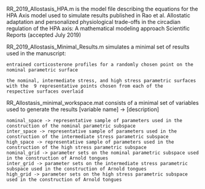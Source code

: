 RR_2019_Allostasis_HPA.m is the model file describing the equations for the HPA Axis model used to simulate results published in Rao et al. Allostatic adaptation and personalized physiological trade-offs in the circadian regulation of the HPA axis: A mathematical modeling approach Scientific Reports (accepted July 2019)

RR_2019_Allostasis_Minimal_Results.m simulates a minimal set of results used in the manuscript:
	
	entrained corticosterone profiles for a randomly chosen point on the nominal parametric surface
	
	the nominal, intermediate stress, and high stress parametric surfaces with the 	9 representative points chosen from each of the 	respective surfaces overlaid

RR_Allostasis_minimal_workspace.mat consists of a minimal set of variables used to generate the results
	[variable name] -> [description]
	
	nominal_space -> representative sample of parameters used in the construction of the nominal parametric subspace 
	inter_space -> representative sample of parameters used in the construction of the intermediate stress parametric subspace
	high_space -> representative sample of parameters used in the construction of the high stress parametric subspace
	nominal_grid -> parameter sets on the nominal parametric subspace used in the construction of Arnold tongues
	inter_grid -> parameter sets on the intermediate stress parametric subspace used in the construction of Arnold tongues
	high_grid -> parameter sets on the high stress parametric subspace used in the construction of Arnold tongues

